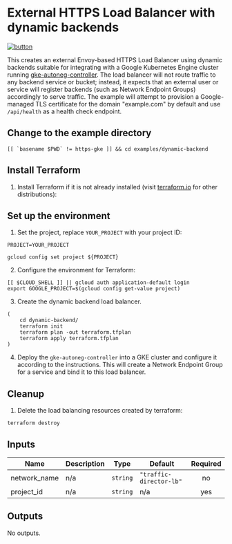 # External HTTPS Load Balancer with dynamic backends

[![button](http://gstatic.com/cloudssh/images/open-btn.png)](https://console.cloud.google.com/cloudshell/open?git_repo=https://github.com/GoogleCloudPlatform/terraform-google-lb-http&working_dir=examples/dynamic-backend&page=shell&tutorial=README.md)

This creates an external Envoy-based HTTPS Load Balancer using dynamic
backends suitable for integrating with a Google Kubernetes Engine cluster
running [gke-autoneg-controller](https://github.com/GoogleCloudPlatform/gke-autoneg-controller).
The load balancer will not route traffic to any backend service or bucket;
instead, it expects that an external user or service will register backends
(such as Network Endpoint Groups) accordingly to serve traffic. The example
will attempt to provision a Google-managed TLS certificate for the domain
"example.com" by default and use `/api/health` as a health check endpoint.

## Change to the example directory

```
[[ `basename $PWD` != https-gke ]] && cd examples/dynamic-backend
```

## Install Terraform

1. Install Terraform if it is not already installed (visit [terraform.io](https://terraform.io) for other distributions):

## Set up the environment

1. Set the project, replace `YOUR_PROJECT` with your project ID:

```
PROJECT=YOUR_PROJECT
```

```
gcloud config set project ${PROJECT}
```

2. Configure the environment for Terraform:

```
[[ $CLOUD_SHELL ]] || gcloud auth application-default login
export GOOGLE_PROJECT=$(gcloud config get-value project)
```

3. Create the dynamic backend load balancer.

```
(
    cd dynamic-backend/
    terraform init
    terraform plan -out terraform.tfplan
    terraform apply terraform.tfplan
)
```

4. Deploy the `gke-autoneg-controller` into a GKE cluster and configure it according to the instructions. This will create a Network Endpoint Group for a service and bind it to this load balancer.


## Cleanup

1. Delete the load balancing resources created by terraform:

```
terraform destroy
```

<!-- BEGINNING OF PRE-COMMIT-TERRAFORM DOCS HOOK -->
## Inputs

| Name | Description | Type | Default | Required |
|------|-------------|------|---------|:--------:|
| network\_name | n/a | `string` | `"traffic-director-lb"` | no |
| project\_id | n/a | `string` | n/a | yes |

## Outputs

No outputs.

<!-- END OF PRE-COMMIT-TERRAFORM DOCS HOOK -->

